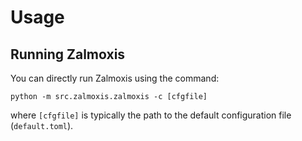 # Usage

## Running Zalmoxis

You can directly run Zalmoxis using the command:

```console
python -m src.zalmoxis.zalmoxis -c [cfgfile]
```

where `[cfgfile]` is typically the path to the default configuration file (`default.toml`).